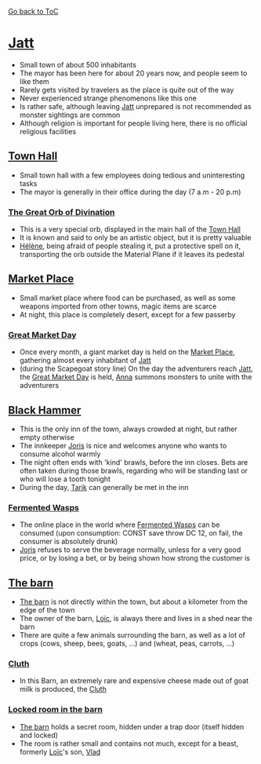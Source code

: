 [Go back to ToC](<../../../__build/Table Of Contents.md>)

# [Jatt](<Jatt.md#jatt>)

-   Small town of about 500 inhabitants
-   The mayor has been here for about 20 years now, and people seem to like them
-   Rarely gets visited by travelers as the place is quite out of the way
-   Never experienced strange phenomenons like this one
-   Is rather safe, although leaving [Jatt](<Jatt.md#jatt>) unprepared is not recommended as monster sightings are common
-   Although religion is important for people living here, there is no official religious facilities

## [Town Hall](<Jatt.md#town-hall>)

-   Small town hall with a few employees doing tedious and uninteresting tasks
-   The mayor is generally in their office during the day (7 a.m - 20 p.m)

### [The Great Orb of Divination](<Jatt.md#the-great-orb-of-divination>)

-   This is a very special orb, displayed in the main hall of the [Town Hall](<Jatt.md#town-hall>)
-   It is known and said to only be an artistic object, but it is pretty valuable
-   [Hélène](<../../NPC/Jatt/hélène.md#hélène-mayor>), being afraid of people stealing it, put a protective spell on it, transporting the orb outside the Material Plane if it leaves its pedestal

## [Market Place](<Jatt.md#market-place>)

-   Small market place where food can be purchased, as well as some weapons imported from other towns, magic items are scarce
-   At night, this place is completely desert, except for a few passerby

### [Great Market Day](<Jatt.md#great-market-day>)

-   Once every month, a giant market day is held on the [Market Place](<Jatt.md#market-place>), gathering almost every inhabitant of [Jatt](<Jatt.md#jatt>)
-   (during the Scapegoat story line) On the day the adventurers reach [Jatt](<Jatt.md#jatt>), the [Great Market Day](<Jatt.md#great-market-day>) is held, [Anna](<../../NPC/Yorlip/anna.md#anna>) summons monsters to unite with the adventurers

## [Black Hammer](<Jatt.md#black-hammer>)

-   This is the only inn of the town, always crowded at night, but rather empty otherwise
-   The innkeeper [Joris](<../../NPC/Jatt/joris.md#joris-innkeeper>) is nice and welcomes anyone who wants to consume alcohol warmly
-   The night often ends with 'kind' brawls, before the inn closes. Bets are often taken during those brawls, regarding who will be standing last or who will lose a tooth tonight
-   During the day, [Tarik](<../../NPC/Jatt/tarik.md#tarik-inns-regular>) can generally be met in the inn

### [Fermented Wasps](<Jatt.md#fermented-wasps>)

-   The online place in the world where [Fermented Wasps](<Jatt.md#fermented-wasps>) can be consumed (upon consumption: CONST save throw DC 12, on fail, the consumer is absolutely drunk)
-   [Joris](<../../NPC/Jatt/joris.md#joris-innkeeper>) refuses to serve the beverage normally, unless for a very good price, or by losing a bet, or by being shown how strong the customer is

## [The barn](<Jatt.md#the-barn>)

-   [The barn](<Jatt.md#the-barn>) is not directly within the town, but about a kilometer from the edge of the town
-   The owner of the barn, [Loïc](<../../NPC/Jatt/loïc.md#loïc>), is always there and lives in a shed near the barn
-   There are quite a few animals surrounding the barn, as well as a lot of crops (cows, sheep, bees, goats, ...) and (wheat, peas, carrots, ...)

### [Cluth](<Jatt.md#cluth>)

-   In this Barn, an extremely rare and expensive cheese made out of goat milk is produced, the [Cluth](<Jatt.md#cluth>)

### [Locked room in the barn](<Jatt.md#locked-room-in-the-barn>)

-   [The barn](<Jatt.md#the-barn>) holds a secret room, hidden under a trap door (itself hidden and locked)
-   The room is rather small and contains not much, except for a beast, formerly [Loïc](<../../NPC/Jatt/loïc.md#loïc>)'s son, [Vlad](<../../NPC/Jatt/vlad.md#vlad>)
